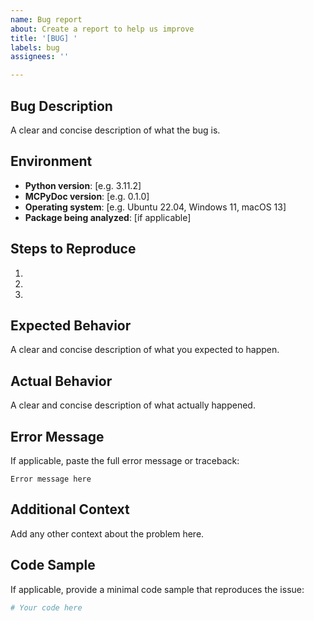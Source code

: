 ```yaml
---
name: Bug report
about: Create a report to help us improve
title: '[BUG] '
labels: bug
assignees: ''

---
```


## Bug Description
A clear and concise description of what the bug is.

## Environment
- **Python version**: [e.g. 3.11.2]
- **MCPyDoc version**: [e.g. 0.1.0]
- **Operating system**: [e.g. Ubuntu 22.04, Windows 11, macOS 13]
- **Package being analyzed**: [if applicable]

## Steps to Reproduce
1. 
2. 
3. 

## Expected Behavior
A clear and concise description of what you expected to happen.

## Actual Behavior
A clear and concise description of what actually happened.

## Error Message
If applicable, paste the full error message or traceback:

```
Error message here
```

## Additional Context
Add any other context about the problem here.

## Code Sample
If applicable, provide a minimal code sample that reproduces the issue:

```python
# Your code here
